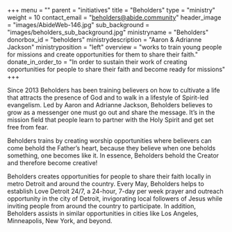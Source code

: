 +++
menu = ""
parent = "initiatives"
title = "Beholders"
type = "ministry"
weight = 10
contact_email = "beholders@abide.community"
header_image = "images/AbideWeb-146.jpg"
sub_background = "images/beholders_sub_background.jpg"
ministryname = "Beholders"
donorbox_id = "beholders"
ministrydescription = "Aaron & Adrianne Jackson"
ministryposition = "left"
overview = "works to train young people for missions and create opportunities for them to share their faith."
donate_in_order_to = "In order to sustain their work of creating opportunities for people to share their faith and become ready for missions"
+++

Since 2013 Beholders has been training believers on how to cultivate a life that attracts the presence of God and to walk in a lifestyle of Spirit-led evangelism. Led by Aaron and Adrianne Jackson,  Beholders believes to grow as a messenger one must go out and share the message. It’s in the mission field that people learn to partner with the Holy Spirit and get set free from fear. 

Beholders trains by creating worship opportunities where believers can come behold the Father’s heart, because they believe when one beholds something, one becomes like it. In essence, Beholders behold the Creator and therefore become creative! 

Beholders creates opportunities for people to share their faith locally in metro Detroit and around the country. Every May, Beholders helps to establish Love Detroit 24/7, a  24-hour, 7-day per week prayer and outreach opportunity in the city of Detroit, invigorating local followers of Jesus while inviting people from around the country to participate. In addition, Beholders assists in similar opportunities in cities like Los Angeles, Minneapolis, New York, and beyond. 